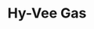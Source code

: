 ---
title: "Hy-Vee Gas"
url: /kansas-city/hy-vee-gas-north-saint-clair-avenue/
shop: convenience
---